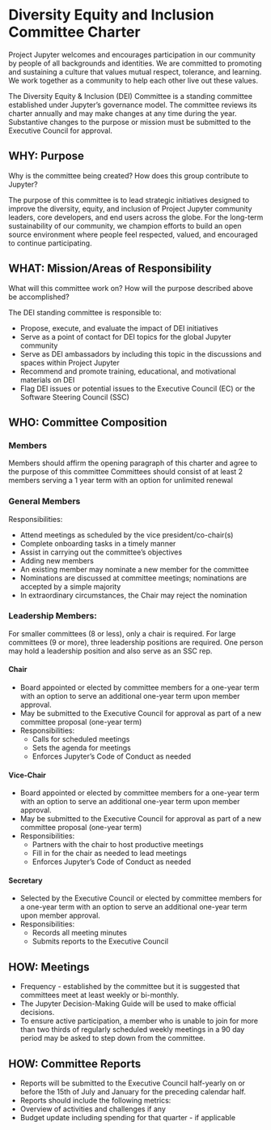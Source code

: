 # Diversity Equity and Inclusion Committee Charter

Project Jupyter welcomes and encourages participation in our community by people of all backgrounds and identities. We are committed to promoting and sustaining a culture that values mutual respect, tolerance, and learning. We work together as a community to help each other live out these values.

The Diversity Equity & Inclusion (DEI) Committee is a standing committee established under Jupyter’s governance model. The committee reviews its charter annually and may make changes at any time during the year. Substantive changes to the purpose or mission must be submitted to the Executive Council for approval.

## WHY: Purpose 

Why is the committee being created? How does this group contribute to Jupyter? 

The purpose of this committee is to lead strategic initiatives designed to improve the diversity, equity, and inclusion of Project Jupyter community leaders, core developers, and end users across the globe. For the long-term sustainability of our community, we champion efforts to build an open source environment where people feel respected, valued, and encouraged to continue participating. 

## WHAT: Mission/Areas of Responsibility

What will this committee work on? How will the purpose described above be accomplished?

The DEI standing committee is responsible to: 
* Propose, execute, and evaluate the impact of DEI initiatives
* Serve as a point of contact for DEI topics for the global Jupyter community
* Serve as DEI ambassadors by including this topic in the discussions and spaces within Project Jupyter
* Recommend and promote training, educational, and motivational materials on DEI 
* Flag DEI issues or potential issues to the Executive Council (EC) or the Software Steering Council (SSC)

## WHO: Committee Composition
### Members
Members should affirm the opening paragraph of this charter and agree to the purpose of this committee
Committees should consist of at least 2 members serving a 1 year term with an option for unlimited renewal 
### General Members
Responsibilities:
* Attend meetings as scheduled by the vice president/co-chair(s)
* Complete onboarding tasks in a timely manner
* Assist in carrying out the committee’s objectives
* Adding new members
* An existing member may nominate a new member for the committee
* Nominations are discussed at committee meetings;  nominations are accepted by a simple majority 
* In extraordinary circumstances, the Chair may reject the nomination
### Leadership Members:
For smaller committees (8 or less), only a chair is required. For large committees (9 or more), three leadership positions are required. One person may hold a leadership position and also serve as an SSC rep.
#### Chair
* Board appointed or elected by committee members for a one-year term with an option to serve an additional one-year term upon member approval.
* May be submitted to the Executive Council for approval as part of a new committee proposal (one-year term)
* Responsibilities:
  * Calls for scheduled meetings
  * Sets the agenda for meetings
  * Enforces Jupyter’s Code of Conduct as needed
#### Vice-Chair
* Board appointed or elected by committee members for a one-year term with an option to serve an additional one-year term upon member approval.
* May be submitted to the Executive Council for approval as part of a new committee proposal (one-year term)
* Responsibilities:
  * Partners with the chair to host productive meetings
  * Fill in for the chair as needed to lead meetings
  * Enforces Jupyter’s Code of Conduct as needed
#### Secretary
* Selected by the Executive Council or elected by committee members for a one-year term with an option to serve an additional one-year term upon member approval.
* Responsibilities:
  * Records all meeting minutes
  * Submits reports to the Executive Council

## HOW: Meetings
* Frequency - established by the committee but it is suggested that committees meet at least weekly or bi-monthly. 
* The Jupyter Decision-Making Guide will be used to make official decisions. 
* To ensure active participation, a member who is unable to join for more than two thirds of regularly scheduled weekly meetings in a 90 day period may be asked to step down from the committee.
## HOW: Committee Reports
* Reports will be submitted to the Executive Council half-yearly on or before the 15th of July and January for the preceding calendar half.
* Reports should include the following metrics:
* Overview of activities and challenges if any
* Budget update including spending for that quarter - if applicable
